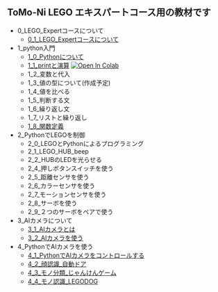 ## ToMo-Ni LEGO エキスパートコース用の教材です

- 0_LEGO_Expertコースについて
  - [0_1_LEGO_Expertコースについて](0_LEGO_Expertコースについて/0_1_LEGO_Expertコースについて.ipynb)
- 1_python入門
  - [1_0_Pythonについて](1_Python入門/1_0_Pythonについて.ipynb)
  - [1_1_printと演算](1_Python入門/1_1_printと演算) [![Open In Colab](https://colab.research.google.com/assets/colab-badge.svg)](https://colab.research.google.com/github/TomoniCodeAcademy/LEGO-expoert-course/blob/ab330cc40ae45564de4c733c6d0ce71dea5f255a/text/1_Python%E5%85%A5%E9%96%80/1_1_print%E3%81%A8%E6%BC%94%E7%AE%97.ipynb)
  - 1_2_変数と代入
  - 1_3_値の型について(作成予定)
  - 1_4_値を比べる
  - 1_5_判断する文
  - 1_6_繰り返し文
  - 1_7_リストと繰り返し
  - [1_8_関数定義](1_Python入門/1_8_関数定義.ipynb)
- 2_PythonでLEGOを制御
  - 2_0_LEGOとPythonによるプログラミング
  - 2_1_LEGO_HUB_beep
  - 2_2_HUBのLEDを光らせる
  - 2_4_押しボタンスイッチを使う
  - 2_5_距離センサを使う
  - 2_6_カラーセンサを使う
  - 2_7_モーションセンサを使う
  - 2_8_サーボを使う
  - 2_9_２つのサーボをペアで使う
- 3_AIカメラについて
  - [3_1_AIカメラとは](3_AIカメラについて/3_1_AIカメラとは.ipynb)
  - [3_2_AIカメラを使う](3_AIカメラについて/3_2_AIカメラを使う)
- 4_PythonでAIカメラを使う
  - [4_1_PythonでAIカメラをコントロールする](4_PythonでAIカメラを使う/4_1_PythonでAIカメラをコントロールする)
  - [4_2_顔認識_自動ドア](4_PythonでAIカメラを使う/4_2_顔認識_自動ドア)
  - [4_3_モノ分類_じゃんけんゲーム](4_PythonでAIカメラを使う/4_3_モノ分類_じゃんけんゲーム)
  - [4_4_モノ認識_LEGODOG](4_PythonでAIカメラを使う/4_4_モノ認識_LEGODOG)
